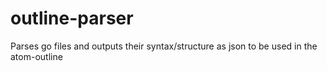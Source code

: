 # outline-parser
Parses go files and outputs their syntax/structure as json to be used in the atom-outline
